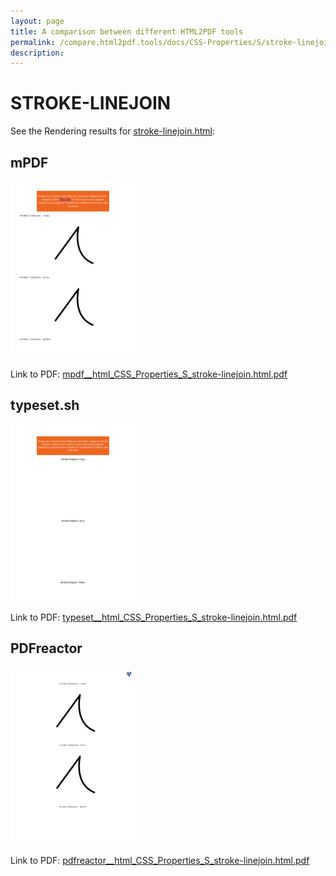 ```yaml
---
layout: page
title: A comparison between different HTML2PDF tools
permalink: /compare.html2pdf.tools/docs/CSS-Properties/S/stroke-linejoin.html
description: 
---
```


# STROKE-LINEJOIN

See the Rendering results for [stroke-linejoin.html](/html/CSS%20Properties/S/stroke-linejoin.html):

## mPDF
![](mpdf__html_CSS_Properties_S_stroke-linejoin.html.png) 

Link to PDF: [mpdf__html_CSS_Properties_S_stroke-linejoin.html.pdf](mpdf__html_CSS_Properties_S_stroke-linejoin.html.pdf)

## typeset.sh
![](typeset__html_CSS_Properties_S_stroke-linejoin.html.png) 

Link to PDF: [typeset__html_CSS_Properties_S_stroke-linejoin.html.pdf](typeset__html_CSS_Properties_S_stroke-linejoin.html.pdf)

## PDFreactor
![](pdfreactor__html_CSS_Properties_S_stroke-linejoin.html.png) 

Link to PDF: [pdfreactor__html_CSS_Properties_S_stroke-linejoin.html.pdf](pdfreactor__html_CSS_Properties_S_stroke-linejoin.html.pdf)
